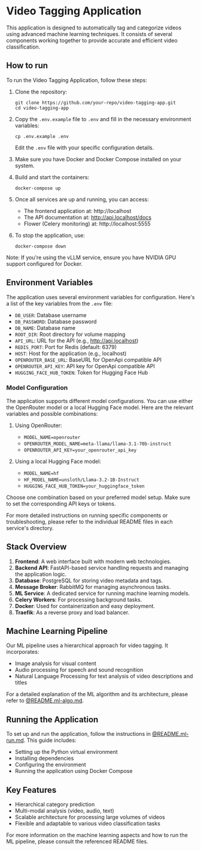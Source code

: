 # Video Tagging Application

This application is designed to automatically tag and categorize videos using advanced machine learning techniques. It consists of several components working together to provide accurate and efficient video classification.

## How to run


To run the Video Tagging Application, follow these steps:

1. Clone the repository:
   ```
   git clone https://github.com/your-repo/video-tagging-app.git
   cd video-tagging-app
   ```

2. Copy the `.env.example` file to `.env` and fill in the necessary environment variables:
   ```
   cp .env.example .env
   ```
   Edit the `.env` file with your specific configuration details.

3. Make sure you have Docker and Docker Compose installed on your system.

4. Build and start the containers:
   ```
   docker-compose up
   ```

5. Once all services are up and running, you can access:
   - The frontend application at: http://localhost
   - The API documentation at: http://api.localhost/docs
   - Flower (Celery monitoring) at: http://localhost:5555

6. To stop the application, use:
   ```
   docker-compose down
   ```

Note: If you're using the vLLM service, ensure you have NVIDIA GPU support configured for Docker.


## Environment Variables

The application uses several environment variables for configuration. Here's a list of the key variables from the `.env` file:

- `DB_USER`: Database username
- `DB_PASSWORD`: Database password
- `DB_NAME`: Database name
- `ROOT_DIR`: Root directory for volume mapping
- `API_URL`: URL for the API (e.g., http://api.localhost)
- `REDIS_PORT`: Port for Redis (default: 6379)
- `HOST`: Host for the application (e.g., localhost)
- `OPENROUTER_BASE_URL`: BaseURL for OpenApi compatible API
- `OPENROUTER_API_KEY`: API key for OpenApi compatible API
- `HUGGING_FACE_HUB_TOKEN`: Token for Hugging Face Hub

### Model Configuration

The application supports different model configurations. You can use either the OpenRouter model or a local Hugging Face model. Here are the relevant variables and possible combinations:

1. Using OpenRouter:
   - `MODEL_NAME=openrouter`
   - `OPENROUTER_MODEL_NAME=meta-llama/llama-3.1-70b-instruct`
   - `OPENROUTER_API_KEY=your_openrouter_api_key`

2. Using a local Hugging Face model:
   - `MODEL_NAME=hf`
   - `HF_MODEL_NAME=unsloth/Llama-3.2-1B-Instruct`
   - `HUGGING_FACE_HUB_TOKEN=your_huggingface_token`

Choose one combination based on your preferred model setup. Make sure to set the corresponding API keys or tokens.



For more detailed instructions on running specific components or troubleshooting, please refer to the individual README files in each service's directory.

## Stack Overview

1. **Frontend**: A web interface built with modern web technologies.
2. **Backend API**: FastAPI-based service handling requests and managing the application logic.
3. **Database**: PostgreSQL for storing video metadata and tags.
4. **Message Broker**: RabbitMQ for managing asynchronous tasks.
5. **ML Service**: A dedicated service for running machine learning models.
6. **Celery Workers**: For processing background tasks.
7. **Docker**: Used for containerization and easy deployment.
8. **Traefik**: As a reverse proxy and load balancer.

## Machine Learning Pipeline

Our ML pipeline uses a hierarchical approach for video tagging. It incorporates:

- Image analysis for visual content
- Audio processing for speech and sound recognition
- Natural Language Processing for text analysis of video descriptions and titles

For a detailed explanation of the ML algorithm and its architecture, please refer to [@README.ml-algo.md](./ml/README.ml-algo.md).

## Running the Application

To set up and run the application, follow the instructions in [@README.ml-run.md](./ml/README.ml-run.md). This guide includes:

- Setting up the Python virtual environment
- Installing dependencies
- Configuring the environment
- Running the application using Docker Compose

## Key Features

- Hierarchical category prediction
- Multi-modal analysis (video, audio, text)
- Scalable architecture for processing large volumes of videos
- Flexible and adaptable to various video classification tasks

For more information on the machine learning aspects and how to run the ML pipeline, please consult the referenced README files.

